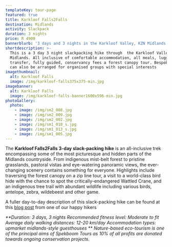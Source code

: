 ```yaml
---
templateKey: tour-page
featured: true
title: Karkloof Falls2Falls
destination: Midlands
activity: Slackpack
duration: 3 nights
price: R 4900
bannerblurb: '3 days and 3 nights in the Karkloof Valley, KZN Midlands'
shortdescription: >-
  This is a 3 day 3 night slackpacking hike through  the Karkloof Valley, KZN
  Midlands. All inclusive of comfortable accommodation, all meals, luggage
  transfer, fully guided, conservancy fees a forest canopy tour. Bespoke tours
  can also be arranged for organised groups with special interests
imagethumbnail:
  alt: Karkloof Falls
  image: /img/karkloof-falls375x375-min.jpg
imagebanner:
  alt: Karkloof Falls
  image: /img/karkloof-falls-banner1600x596-min.jpg
photoGallery:
  photo:
    - image: /img/sm2_008.jpg
    - image: /img/sm2_009.jpg
    - image: /img/sm2_002.jpg
    - image: /img/sm1_010_s.jpg
    - image: /img/sm1_013_s.jpg
    - image: /img/sm1_005.jpg
---
```

The **Karkloof Falls2Falls 3-day slack-packing hike** is an all-inclusive trek encompassing some of the most picturesque and hidden parts of the Midlands countryside. From indigenous mist-belt forest to pristine grasslands, pastoral vistas and eye-watering panoramic views, the ever-changing scenery contains something for everyone. Highlights include traversing the forest canopy on a zip line tour, a visit to a world-class bird hide with the chance to spot the critically-endangered Wattled Crane, and an indigenous tree trail with abundant wildlife including various birds, antelope, zebra, wildebeest and other game.

A fuller day-to-day description of this slack-packing hike can be found at this [blog post](https://activealison.wordpress.com/2018/05/09/karkloof-falls-2-falls-slackpacking-hike-27-30-april-2018/) from one of our happy hikers

_**Duration: 3 days, 3 nights
Recommended fitness level: Moderate to fit
Average daily walking distances: 12-20 km/day
Accommodation types: upmarket midlands-style guesthouses
**
Nature-based eco-tourism is one of the principal aims of Spekboom Tours as 10% of all profits are donated towards ongoing conservation projects._

